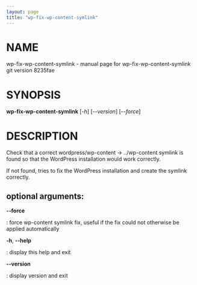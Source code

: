 ```yaml
---
layout: page
title: "wp-fix-wp-content-symlink"
---
```



NAME
====

wp-fix-wp-content-symlink - manual page for wp-fix-wp-content-symlink
git version 8235fae

SYNOPSIS
========

**wp-fix-wp-content-symlink** \[*-h*\] \[*\--version*\] \[*\--force*\]

DESCRIPTION
===========

Check that a correct wordpress/wp-content -\> ../wp-content symlink is
found so that the WordPress installation would work correctly.

If not found, tries to fix the WordPress installation and create the
symlink correctly.

optional arguments:
-------------------

**\--force**

:   force wp-content symlink fix, useful if the fix could not otherwise
    be applied automatically

**-h**, **\--help**

:   display this help and exit

**\--version**

:   display version and exit
